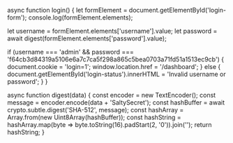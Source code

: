async function login() {
  let formElement = document.getElementById('login-form');
  console.log(formElement.elements);

  let username = formElement.elements['username'].value;
  let password = await digest(formElement.elements['password'].value);

  if (username === 'admin' && password === 'f64cb3d84319a5106e6a7c7ca5f298a865c5bea0703a71fd51a1513ec9cb') {
    document.cookie = 'login=1';
    window.location.href = '/dashboard';
  } else {
    document.getElementById('login-status').innerHTML = 'Invalid username or password';
  }
}

async function digest(data) {
  const encoder = new TextEncoder();
  const message = encoder.encode(data + 'SaltySecret');
  const hashBuffer = await crypto.subtle.digest('SHA-512', message);
  const hashArray = Array.from(new Uint8Array(hashBuffer));
  const hashString = hashArray.map(byte => byte.toString(16).padStart(2, '0')).join('');
  return hashString;
}
